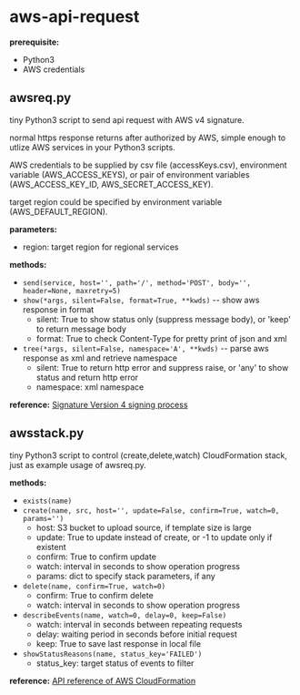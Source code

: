 # aws-api-request

**prerequisite:**
- Python3
- AWS credentials

## awsreq.py
tiny Python3 script to send api request with AWS v4 signature.

normal https response returns after authorized by AWS,
simple enough to utlize AWS services in your Python3 scripts.

AWS credentials to be supplied by csv file (accessKeys.csv), environment variable (AWS_ACCESS_KEYS),
or pair of environment variables (AWS_ACCESS_KEY_ID, AWS_SECRET_ACCESS_KEY).

target region could be specified by environment variable (AWS_DEFAULT_REGION).

**parameters:**
- region: target region for regional services

**methods:**
- `send(service, host='', path='/', method='POST', body='', header=None, maxretry=5)`
- `show(*args, silent=False, format=True, **kwds)`
  -- show aws response in format
  * silent: True to show status only (suppress message body), or 'keep' to return message body
  * format: True to check Content-Type for pretty print of json and xml
- `tree(*args, silent=False, namespace='A', **kwds)`
  -- parse aws response as xml and retrieve namespace
  * silent: True to return http error and suppress raise, or 'any' to show status and return http error
  * namespace: xml namespace

**reference:**
  [Signature Version 4 signing process](https://docs.aws.amazon.com/general/latest/gr/signature-version-4.html)

## awsstack.py
tiny Python3 script to control (create,delete,watch) CloudFormation stack,
just as example usage of awsreq.py.

**methods:**
- `exists(name)`
- `create(name, src, host='', update=False, confirm=True, watch=0, params='')`
  * host: S3 bucket to upload source, if template size is large
  * update: True to update instead of create, or -1 to update only if existent
  * confirm: True to confirm update
  * watch: interval in seconds to show operation progress
  * params: dict to specify stack parameters, if any
- `delete(name, confirm=True, watch=0)`
  * confirm: True to confirm delete
  * watch: interval in seconds to show operation progress
- `describeEvents(name, watch=0, delay=0, keep=False)`
  * watch: interval in seconds between repeating requests
  * delay: waiting period in seconds before initial request
  * keep: True to save last response in local file
- `showStatusReasons(name, status_key='FAILED')`
  * status_key: target status of events to filter

**reference:**
  [API reference of AWS CloudFormation](https://docs.aws.amazon.com/AWSCloudFormation/latest/APIReference/Welcome.html)
